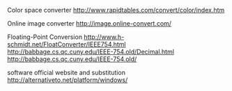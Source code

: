 Color space converter
 http://www.rapidtables.com/convert/color/index.htm

Online image converter
http://image.online-convert.com/

Floating-Point Conversion
http://www.h-schmidt.net/FloatConverter/IEEE754.html
http://babbage.cs.qc.cuny.edu/IEEE-754.old/Decimal.html
http://babbage.cs.qc.cuny.edu/IEEE-754.old/

software official website and substitution
http://alternativeto.net/platform/windows/
